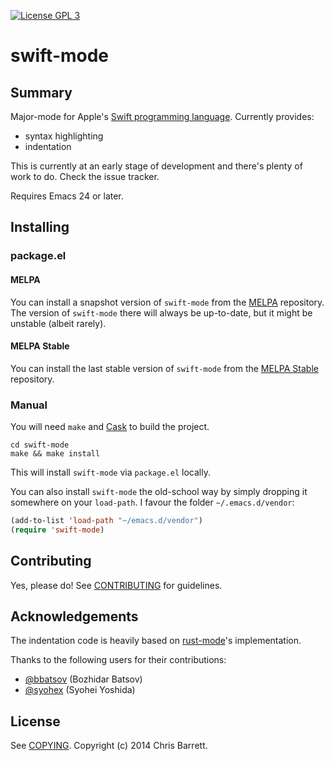 [![License GPL 3][badge-license]][copying]

# swift-mode

## Summary

Major-mode for Apple's [Swift programming language][swift]. Currently provides:

- syntax highlighting
- indentation

This is currently at an early stage of development and there's plenty of work to
do. Check the issue tracker.

Requires Emacs 24 or later.

## Installing

### package.el

#### MELPA

You can install a snapshot version of `swift-mode` from the
[MELPA][] repository. The version of
`swift-mode` there will always be up-to-date, but it might be unstable
(albeit rarely).

#### MELPA Stable

You can install the last stable version of `swift-mode` from the
[MELPA Stable][] repository.

### Manual

You will need `make` and [Cask][] to
build the project.

```
cd swift-mode
make && make install
```

This will install `swift-mode` via `package.el` locally.

You can also install `swift-mode` the old-school way by simply dropping it
somewhere on your `load-path`. I favour the
folder `~/.emacs.d/vendor`:

```el
(add-to-list 'load-path "~/emacs.d/vendor")
(require 'swift-mode)
```

## Contributing

Yes, please do! See [CONTRIBUTING][] for guidelines.

## Acknowledgements

The indentation code is heavily based on [rust-mode][]'s
implementation.

Thanks to the following users for their contributions:

- [@bbatsov](https://github.com/bbatsov) (Bozhidar Batsov)
- [@syohex](https://github.com/syohex) (Syohei Yoshida)

## License

See [COPYING][]. Copyright (c) 2014 Chris Barrett.

[badge-license]: https://img.shields.io/badge/license-GPL_3-green.svg
[COPYING]: https://github.com/chrisbarrett/swift-mode/blob/master/COPYING
[CONTRIBUTING]: https://github.com/chrisbarrett/swift-mode/blob/master/CONTRIBUTING.md
[swift]: https://developer.apple.com/swift/
[cask]: https://github.com/cask/cask
[rust-mode]: https://github.com/mozilla/rust/tree/master/src/etc/emacs
[melpa]: http://melpa.milkbox.net
[melpa stable]: http://melpa-stable.milkbox.net
